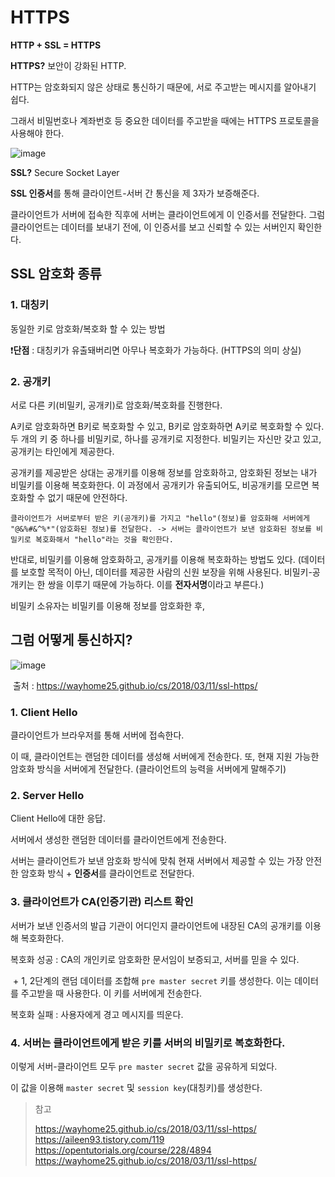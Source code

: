 # HTTPS

**HTTP + SSL = HTTPS**

**HTTPS?** 보안이 강화된 HTTP.

HTTP는 암호화되지 않은 상태로 통신하기 때문에, 서로 주고받는 메시지를 알아내기 쉽다.

그래서 비밀번호나 계좌번호 등 중요한 데이터를 주고받을 때에는 HTTPS 프로토콜을 사용해야 한다.

![image](https://user-images.githubusercontent.com/19922698/85678715-b5235d00-b703-11ea-992a-6d8cab7cacbe.png)

**SSL?** Secure Socket Layer

**SSL 인증서**를 통해 클라이언트-서버 간 통신을 제 3자가 보증해준다.

클라이언트가 서버에 접속한 직후에 서버는 클라이언트에게 이 인증서를 전달한다. 그럼 클라이언트는 데이터를 보내기 전에, 이 인증서를 보고 신뢰할 수 있는 서버인지 확인한다.



## SSL 암호화 종류

### 1. 대칭키

동일한 키로 암호화/복호화 할 수 있는 방법

❗️**단점** : 대칭키가 유출돼버리면 아무나 복호화가 가능하다. (HTTPS의 의미 상실)

### 2. 공개키

서로 다른 키(비밀키, 공개키)로 암호화/복호화를 진행한다.

A키로 암호화하면 B키로 복호화할 수 있고, B키로 암호화하면 A키로 복호화할 수 있다. 두 개의 키 중 하나를 비밀키로, 하나를 공개키로 지정한다. 비밀키는 자신만 갖고 있고, 공개키는 타인에게 제공한다.

공개키를 제공받은 상대는 공개키를 이용해 정보를 암호화하고, 암호화된 정보는 내가 비밀키를 이용해 복호화한다. 이 과정에서 공개키가 유출되어도, 비공개키를 모르면 복호화할 수 없기 때문에 안전하다.

```
클라이언트가 서버로부터 받은 키(공개키)를 가지고 "hello"(정보)를 암호화해 서버에게 "@&%#&^%*"(암호화된 정보)를 전달한다. -> 서버는 클라이언트가 보낸 암호화된 정보를 비밀키로 복호화해서 "hello"라는 것을 확인한다.
```

반대로, 비밀키를 이용해 암호화하고, 공개키를 이용해 복호화하는 방법도 있다. (데이터를 보호할 목적이 아닌, 데이터를 제공한 사람의 신원 보장을 위해 사용된다. 비밀키-공개키는 한 쌍을 이루기 때문에 가능하다. 이를 **전자서명**이라고 부른다.)

비밀키 소유자는 비밀키를 이용해 정보를 암호화한 후, 





## 그럼 어떻게 통신하지?

![image](https://user-images.githubusercontent.com/19922698/85687848-32eb6680-b70c-11ea-90fa-5b5138c5f6a2.png)

​										출처 : https://wayhome25.github.io/cs/2018/03/11/ssl-https/

### 1. Client Hello

클라이언트가 브라우저를 통해 서버에 접속한다.

이 때, 클라이언트는 랜덤한 데이터를 생성해 서버에게 전송한다. 또, 현재 지원 가능한 암호화 방식을 서버에게 전달한다. (클라이언트의 능력을 서버에게 말해주기)

### 2. Server Hello

Client Hello에 대한 응답.

서버에서 생성한 랜덤한 데이터를 클라이언트에게 전송한다.

서버는 클라이언트가 보낸 암호화 방식에 맞춰 현재 서버에서 제공할 수 있는 가장 안전한 암호화 방식 + **인증서**를 클라이언트로 전달한다.

### 3. 클라이언트가 CA(인증기관) 리스트 확인

서버가 보낸 인증서의 발급 기관이 어디인지 클라이언트에 내장된 CA의 공개키를 이용해 복호화한다.

복호화 성공 : 	CA의 개인키로 암호화한 문서임이 보증되고, 서버를 믿을 수 있다.

​						+ 1, 2단계의 랜덤 데이터를 조합해 `pre master secret`  키를 생성한다. 이는 데이터를 주고받을 때 사용한다. 이 키를 서버에게 전송한다.

복호화 실패 :	사용자에게 경고 메시지를 띄운다.



### 4. 서버는 클라이언트에게 받은 키를 서버의 비밀키로 복호화한다.

이렇게 서버-클라이언트 모두 `pre master secret` 값을 공유하게 되었다. 

이 값을 이용해 `master secret` 및 `session key`(대칭키)를 생성한다.



> 참고
>
> https://wayhome25.github.io/cs/2018/03/11/ssl-https/  
> https://aileen93.tistory.com/119  
> https://opentutorials.org/course/228/4894  
> https://wayhome25.github.io/cs/2018/03/11/ssl-https/